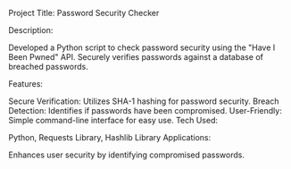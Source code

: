 Project Title: Password Security Checker

Description:

Developed a Python script to check password security using the "Have I Been Pwned" API. Securely verifies passwords against a database of breached passwords.

Features:

Secure Verification: Utilizes SHA-1 hashing for password security.
Breach Detection: Identifies if passwords have been compromised.
User-Friendly: Simple command-line interface for easy use.
Tech Used:

Python, Requests Library, Hashlib Library
Applications:

Enhances user security by identifying compromised passwords.
